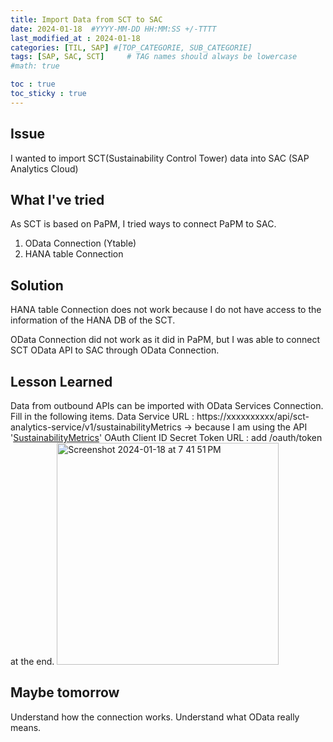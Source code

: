 ```yaml
---
title: Import Data from SCT to SAC
date: 2024-01-18  #YYYY-MM-DD HH:MM:SS +/-TTTT
last_modified_at : 2024-01-18
categories: [TIL, SAP] #[TOP_CATEGORIE, SUB_CATEGORIE]
tags: [SAP, SAC, SCT]     # TAG names should always be lowercase
#math: true

toc : true
toc_sticky : true
---
```



## Issue 
I wanted to import SCT(Sustainability Control Tower) data into SAC (SAP Analytics Cloud)

## What I've tried 
As SCT is based on PaPM, I tried ways to connect PaPM to SAC.
1. OData Connection (Ytable)
2. HANA table Connection


## Solution
HANA table Connection does not work because I do not have access to the information of the HANA DB of the SCT.

OData Connection did not work as it did in PaPM, but I was able to connect SCT OData API to SAC through OData Connection.


## Lesson Learned
Data from outbound APIs can be imported with OData Services Connection.
Fill in the following items.
Data Service URL : https://<span>xxxxxxxxxx/api/sct-analytics-service/v1/sustainabilityMetrics -> because I am using the API '[SustainabilityMetrics](https://api.sap.com/api/SustainabilityMetrics/overview)'
OAuth Client ID
Secret 
Token URL : add /oauth/token at the end.
<img width="355" alt="Screenshot 2024-01-18 at 7 41 51 PM" src="https://github.com/sjk521/sjk521.github.io/assets/31619869/562ff9cb-6129-4139-b239-0199228d0648">



## Maybe tomorrow
Understand how the connection works.
Understand what OData really means.